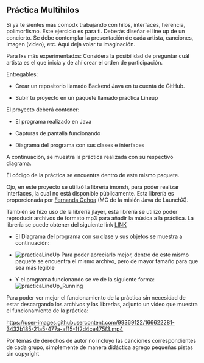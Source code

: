 ## Práctica Multihilos

Si ya te sientes más comodx trabajando con hilos, interfaces, herencia, polimorfismo. Este ejercicio es para ti. Deberás diseñar el line up de un concierto. Se debe contemplar la presentación de cada artista, canciones, imagen (video), etc. Aquí deja volar tu imaginación.

Para lxs más experimentadxs: Considera la posibilidad de preguntar cuál artista es el que inicia y de ahí crear el orden de participación.

Entregables:

- Crear un repositorio llamado Backend Java en tu cuenta de GitHub.

- Subir tu proyecto en un paquete llamado practica Lineup

 El proyecto deberá contener:

- El programa realizado en Java

- Capturas de pantalla funcionando

- Diagrama del programa con sus clases e interfaces

A continuación, se muestra la práctica realizada con su respectivo diagrama.

El código de la práctica se encuentra dentro de este mismo paquete.


Ojo, en este proyecto se utilizó la librería imonsh, para poder realizar interfaces, la cual no está disponible públicamente. Esta librería es proporcionada por [Fernanda Ochoa](https://github.com/FernandaOchoa) (MC de la misión Java de LaunchX).


También se hizo uso de la librería jlayer, esta librería se utilizó poder reproducir archivos de formato mp3 para añadir la música a la práctica. La librería se puede obtener del siguiente link [LINK](http://www.java2s.com/Code/Jar/j/Downloadjlayer101jar.htm)


- El Diagrama del programa con su clase y sus objetos se muestra a continuación:
- ![practicaLineUp](https://user-images.githubusercontent.com/99369122/166622117-4461fdd7-4337-476f-9a63-f03aea6bac04.png)
Para poder apreciarlo mejor, dentro de este mismo paquete se encuentra el mismo archivo, pero de mayor tamaño para que sea más legible





- Y el programa funcionando se ve de la siguiente forma:
![practicaLineUp_Running](https://user-images.githubusercontent.com/99369122/166622131-fe30ca92-8b56-4ff2-a801-cf3edf61eb1b.png)


Para poder ver mejor el funcionamiento de la práctica sin necesidad de estar descargando los archivos y las librerías, adjunto un video que muestra el funcionamiento de la práctica:

https://user-images.githubusercontent.com/99369122/166622281-3432b185-21a5-477a-af15-1f2d4ce475f3.mp4

Por temas de derechos de autor no incluyo las canciones correspondientes de cada grupo, simplemente de manera didáctica agrego pequeñas pistas sin copyright



